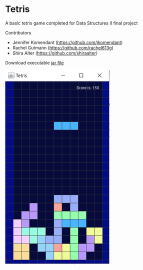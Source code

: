 # Tetris

A basic tetris game completed for Data Structures II final project

Contributors
* Jennifer Komendant (https://github.com/jkomendant)
* Rachel Gutmann (https://github.com/rachel613g)
* Shira Alter (https://github.com/shiraalter)

Download executable [jar file](https://github.com/shiraalter/Tetris/raw/main/build/libs/Tetris_Game-1.0-SNAPSHOT.jar)


![Alt](screenshots/tetris_screenshot.PNG)


